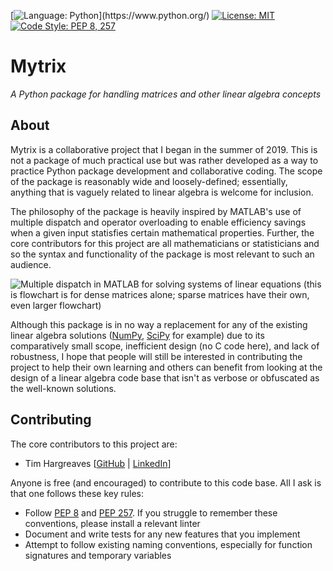 [![Language: Python](https://img.shields.io/badge/Language-Python_(3.8.0%2B)-blue.svg)](https://www.python.org/)
[![License: MIT](https://img.shields.io/badge/License-MIT-yellow.svg)](https://opensource.org/licenses/MIT)
[![Code Style: PEP 8, 257](https://img.shields.io/badge/Code%20Style-PEP%208%2C%20257-orange.svg)](https://www.python.org/dev/peps)

# Mytrix

_A Python package for handling matrices and other linear algebra concepts_

## About

Mytrix is a collaborative project that I began in the summer of 2019. This is not a package of much practical use but was rather developed as a way to practice Python package development and collaborative coding. The scope of the package is reasonably wide and loosely-defined; essentially, anything that is vaguely related to linear algebra is welcome for inclusion.

The philosophy of the package is heavily inspired by MATLAB's use of multiple dispatch and operator overloading to enable efficiency savings when a given input statisfies certain mathematical properties. Further, the core contributors for this project are all mathematicians or statisticians and so the syntax and functionality of the package is most relevant to such an audience.

![Multiple dispatch in MATLAB for solving systems of linear equations (this is flowchart is for dense matrices alone; sparse matrices have their own, even larger flowchart)](https://uk.mathworks.com/help/matlab/ref/mldivide_full.png)

Although this package is in no way a replacement for any of the existing linear algebra solutions ([NumPy](https://github.com/numpy/numpy), [SciPy](https://github.com/scipy/scipy) for example) due to its comparatively small scope, inefficient design (no C code here), and lack of robustness, I hope that people will still be interested in contributing the project to help their own learning and others can benefit from looking at the design of a linear algebra code base that isn't as verbose or obfuscated as the well-known solutions.

## Contributing

The core contributors to this project are:

* Tim Hargreaves [[GitHub](https://github.com/THargreaves) | [LinkedIn](https://www.linkedin.com/in/tim-hargreaves/)]

Anyone is free (and encouraged) to contribute to this code base. All I ask is that one follows these key rules:

* Follow [PEP 8](https://www.python.org/dev/peps/pep-0008/) and [PEP 257](https://www.python.org/dev/peps/pep-0257/). If you struggle to remember these conventions, please install a relevant linter
* Document and write tests for any new features that you implement
* Attempt to follow existing naming conventions, especially for function signatures and temporary variables